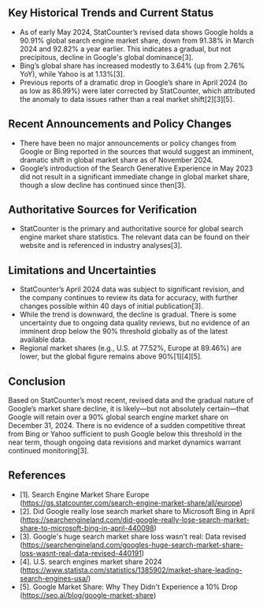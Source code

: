 ## Key Historical Trends and Current Status

- As of early May 2024, StatCounter’s revised data shows Google holds a 90.91% global search engine market share, down from 91.38% in March 2024 and 92.82% a year earlier. This indicates a gradual, but not precipitous, decline in Google's global dominance[3].
- Bing’s global share has increased modestly to 3.64% (up from 2.76% YoY), while Yahoo is at 1.13%[3].
- Previous reports of a dramatic drop in Google’s share in April 2024 (to as low as 86.99%) were later corrected by StatCounter, which attributed the anomaly to data issues rather than a real market shift[2][3][5].

## Recent Announcements and Policy Changes

- There have been no major announcements or policy changes from Google or Bing reported in the sources that would suggest an imminent, dramatic shift in global market share as of November 2024.
- Google’s introduction of the Search Generative Experience in May 2023 did not result in a significant immediate change in global market share, though a slow decline has continued since then[3].

## Authoritative Sources for Verification

- StatCounter is the primary and authoritative source for global search engine market share statistics. The relevant data can be found on their website and is referenced in industry analyses[3].

## Limitations and Uncertainties

- StatCounter’s April 2024 data was subject to significant revision, and the company continues to review its data for accuracy, with further changes possible within 40 days of initial publication[3].
- While the trend is downward, the decline is gradual. There is some uncertainty due to ongoing data quality reviews, but no evidence of an imminent drop below the 90% threshold globally as of the latest available data.
- Regional market shares (e.g., U.S. at 77.52%, Europe at 89.46%) are lower, but the global figure remains above 90%[1][4][5].

## Conclusion

Based on StatCounter’s most recent, revised data and the gradual nature of Google’s market share decline, it is likely—but not absolutely certain—that Google will retain over a 90% global search engine market share on December 31, 2024. There is no evidence of a sudden competitive threat from Bing or Yahoo sufficient to push Google below this threshold in the near term, though ongoing data revisions and market dynamics warrant continued monitoring[3].

## References

- [1]. Search Engine Market Share Europe (https://gs.statcounter.com/search-engine-market-share/all/europe)
- [2]. Did Google really lose search market share to Microsoft Bing in April (https://searchengineland.com/did-google-really-lose-search-market-share-to-microsoft-bing-in-april-440098)
- [3]. Google's huge search market share loss wasn't real: Data revised (https://searchengineland.com/googles-huge-search-market-share-loss-wasnt-real-data-revised-440191)
- [4]. U.S. search engines market share 2024 (https://www.statista.com/statistics/1385902/market-share-leading-search-engines-usa/)
- [5]. Google Market Share: Why They Didn't Experience a 10% Drop (https://seo.ai/blog/google-market-share)